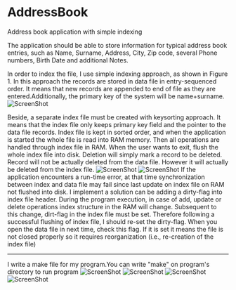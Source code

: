 # AddressBook
Address book application  with simple indexing

The application should be able to store information for typical address book entries, such as Name, Surname, Address, City, Zip code, several Phone numbers, Birth Date and additional Notes.

In order to index the file, I use simple indexing approach, as shown in Figure 1. In this approach the records are stored in data file in entry-sequenced order.  It means that new records are appended to end of file as they are entered.Additionally, the primary key of the system will be name+surname.
![ScreenShot](http://imageshack.com/a/img921/7908/ynlmOP.png)

Beside, a separate index file must be created with keysorting approach. It means that the index file only keeps primary key field and the pointer to the data file records. Index file is kept in sorted order, and when the application is started the whole file is read into RAM memory. Then all operations are handled through index file in RAM. When the user wants to exit, flush the whole index file into disk.  Deletion will simply mark a record to be deleted. Record will not be actually deleted from the data file. However it will actually be deleted from the index file.
![ScreenShot](http://imageshack.com/a/img922/4574/ldRayN.png) ![ScreenShot](http://imageshack.com/a/img922/6076/ocsNYy.png)
If the application encounters a run-time error, at that time synchronization between index and data file may fail since last update on index file on RAM not flushed into disk. I implement a solution can be adding a dirty-flag into index file header. During the program execution, in case of add, update or delete operations index structure in the RAM will change. Subsequent to this change, dirt-flag in the index file must be set. Therefore following a successful flushing of index file, I should re-set the dirty-flag. When you open the data file in next time, check this flag. If it is set it means the file is not closed properly so it requires reorganization (i.e., re-creation of the index file)
*******
I write a make file for my program.You can write "make" on program's directory to run  program
![ScreenShot](http://imageshack.com/a/img922/7786/yiYnoI.png)
![ScreenShot](http://imageshack.com/a/img923/2158/klHw37.png)
![ScreenShot](http://imageshack.com/a/img923/2366/OiCz8D.png)
![ScreenShot](http://imageshack.com/a/img922/7206/nD7I4v.png)
